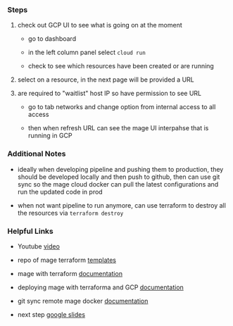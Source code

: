 ### Steps 

1. check out GCP UI to see what is going on at the moment

    + go to dashboard 

    + in the left column panel select `cloud run`

    + check to see which resources have been created or are running 

2. select on a resource, in the next page will be provided a URL

3. are required to "waitlist" host IP so have permission to see URL 

    + go to tab networks and change option from internal access to all access 

    + then when refresh URL can see the mage UI interpahse that is running in GCP 

### Additional Notes 

* ideally when developing pipeline and pushing them to production, they should be developed locally and then push to github, then can use git sync so the mage cloud docker can pull the latest configurations and run the updated code in prod 

* when not want pipeline to run anymore, can use terraform to destroy all the resources via `terraform destroy`

### Helpful Links

* Youtube [video](https://www.youtube.com/watch?v=0YExsb2HgLI&list=PL3MmuxUbc_hJed7dXYoJw8DoCuVHhGEQb&index=32)

* repo of mage terraform [templates](https://github.com/mage-ai/mage-ai-terraform-templates)

* mage with terraform [documentation](https://docs.mage.ai/production/deploying-to-cloud/using-terraform)

* deploying mage with terraforma and GCP [documentation](https://docs.mage.ai/production/deploying-to-cloud/gcp/setup)

* git sync remote mage docker [documentation](https://docs.mage.ai/guides/data-sync/git-sync)

* next step [google slides](https://docs.google.com/presentation/d/1yN-e22VNwezmPfKrZkgXQVrX5owDb285I2HxHWgmAEQ/edit#slide=id.g262fb0d2905_0_12)